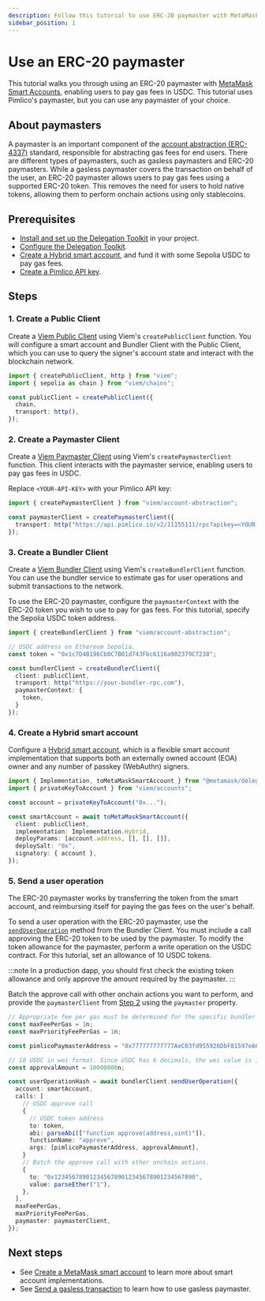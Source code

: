 ```yaml
---
description: Follow this tutorial to use ERC-20 paymaster with MetaMask Smart Accounts.
sidebar_position: 1
---
```


# Use an ERC-20 paymaster

This tutorial walks you through using an ERC-20 paymaster with [MetaMask Smart Accounts](../concepts/smart-accounts), enabling users to pay gas fees in USDC.
This tutorial uses Pimlico's paymaster, but you can use any paymaster of your choice.

## About paymasters

A paymaster is an important component of the [account abstraction (ERC-4337)](../concepts/smart-accounts.md) standard, responsible for abstracting gas fees for end users. 
There are different types of paymasters, such as gasless paymasters and ERC-20 paymasters. 
While a gasless paymaster covers the transaction on behalf of the user, an ERC-20 paymaster allows users to pay gas fees using a supported ERC-20 token.
This removes the need for users to hold native tokens, allowing them to perform onchain actions using only stablecoins.

## Prerequisites

- [Install and set up the Delegation Toolkit](../get-started/install) in your project.
- [Configure the Delegation Toolkit](../guides/configure).
- [Create a Hybrid smart account](../guides/smart-accounts/create-smart-account), and fund it with some Sepolia USDC to pay gas fees.
- [Create a Pimlico API key](https://docs.pimlico.io/guides/create-api-key#create-api-key).

## Steps

### 1. Create a Public Client

Create a [Viem Public Client](https://viem.sh/docs/clients/public) using Viem's `createPublicClient` function.
You will configure a smart account and Bundler Client with the Public Client, which you can use to query the signer's account state and interact with the blockchain network.

```typescript
import { createPublicClient, http } from "viem";
import { sepolia as chain } from "viem/chains";

const publicClient = createPublicClient({
  chain,
  transport: http(),
});
```

### 2. Create a Paymaster Client

Create a [Viem Paymaster Client](https://viem.sh/account-abstraction/clients/paymaster)
using Viem's `createPaymasterClient` function. This client interacts with the paymaster service, enabling users to pay gas fees in USDC.

Replace `<YOUR-API-KEY>` with your Pimlico API key:

```typescript
import { createPaymasterClient } from "viem/account-abstraction";

const paymasterClient = createPaymasterClient({
  transport: http("https://api.pimlico.io/v2/11155111/rpc?apikey=<YOUR-API-KEY>"),
});
```

### 3. Create a Bundler Client

Create a [Viem Bundler Client](https://viem.sh/account-abstraction/clients/bundler) using Viem's `createBundlerClient` function. You can use the bundler service to estimate gas for user operations and submit transactions to the network.

To use the ERC-20 paymaster, configure the `paymasterContext` with the ERC-20 token you wish to use to pay for gas fees.
For this tutorial, specify the Sepolia USDC token address.

```typescript
import { createBundlerClient } from "viem/account-abstraction";

// USDC address on Ethereum Sepolia.
const token = "0x1c7D4B196Cb0C7B01d743Fbc6116a902379C7238";

const bundlerClient = createBundlerClient({
  client: publicClient,
  transport: http("https://your-bundler-rpc.com"),
  paymasterContext: {
    token,
  }
});
```

### 4. Create a Hybrid smart account

Configure a [Hybrid smart account](../guides/smart-accounts/create-smart-account.md#create-a-hybrid-smart-account), which is a flexible smart account implementation 
that supports both an externally owned account (EOA) owner and any number of passkey (WebAuthn) signers.

```typescript
import { Implementation, toMetaMaskSmartAccount } from "@metamask/delegation-toolkit";
import { privateKeyToAccount } from "viem/accounts";

const account = privateKeyToAccount("0x...");

const smartAccount = await toMetaMaskSmartAccount({
  client: publicClient,
  implementation: Implementation.Hybrid,
  deployParams: [account.address, [], [], []],
  deploySalt: "0x",
  signatory: { account },
});
```

### 5. Send a user operation

The ERC-20 paymaster works by transferring the token from the smart account, and reimbursing itself for paying the gas fees on the user's behalf.

To send a user operation with the ERC-20 paymaster, use the [`sendUserOperation`](https://viem.sh/account-abstraction/actions/bundler/sendUserOperation) method from the Bundler Client.
You must include a call approving the ERC-20 token to be used by the paymaster.
To modify the token allowance for the paymaster, perform a write operation on the USDC contract.
For this tutorial, set an allowance of 10 USDC tokens.

:::note
In a production dapp, you should first check the existing token allowance and only approve the amount required by the paymaster.
:::

Batch the approve call with other onchain actions you want to perform, and provide the `paymasterClient` from [Step 2](#2-create-a-paymaster-client) using the `paymaster` property.

```typescript
// Appropriate fee per gas must be determined for the specific bundler being used.
const maxFeePerGas = 1n;
const maxPriorityFeePerGas = 1n;

const pimlicoPaymasterAddress = "0x777777777777AeC03fd955926DbF81597e66834C";

// 10 USDC in wei format. Since USDC has 6 decimals, the wei value is 10 * 10^6.
const approvalAmount = 10000000n;

const userOperationHash = await bundlerClient.sendUserOperation({
  account: smartAccount,
  calls: [
    // USDC approve call
    {
      // USDC token address
      to: token,
      abi: parseAbi(["function approve(address,uint)"]),
      functionName: "approve",
      args: [pimlicoPaymasterAddress, approvalAmount],
    }
    // Batch the approve call with other onchain actions.
    {
      to: "0x1234567890123456789012345678901234567890",
      value: parseEther("1"),
    },
  ],
  maxFeePerGas,
  maxPriorityFeePerGas,
  paymaster: paymasterClient,
});
```

## Next steps

- See [Create a MetaMask smart account](../guides/smart-accounts/create-smart-account.md) to learn more about smart account implementations. 
- See [Send a gasless transaction](../guides/smart-accounts/send-gasless-transaction.md) to learn how to use gasless paymaster.
